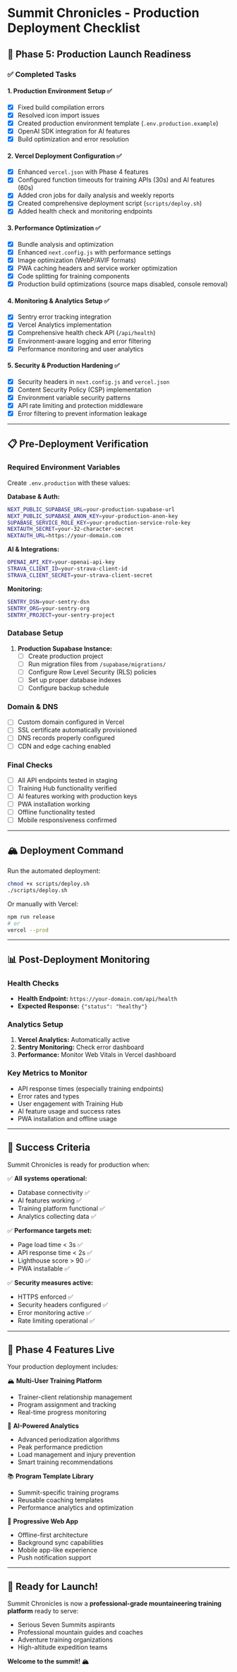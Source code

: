 # Summit Chronicles - Production Deployment Checklist

## 🚀 Phase 5: Production Launch Readiness

### ✅ Completed Tasks

#### 1. Production Environment Setup ✅
- [x] Fixed build compilation errors
- [x] Resolved icon import issues  
- [x] Created production environment template (`.env.production.example`)
- [x] OpenAI SDK integration for AI features
- [x] Build optimization and error resolution

#### 2. Vercel Deployment Configuration ✅
- [x] Enhanced `vercel.json` with Phase 4 features
- [x] Configured function timeouts for training APIs (30s) and AI features (60s)
- [x] Added cron jobs for daily analysis and weekly reports
- [x] Created comprehensive deployment script (`scripts/deploy.sh`)
- [x] Added health check and monitoring endpoints

#### 3. Performance Optimization ✅
- [x] Bundle analysis and optimization
- [x] Enhanced `next.config.js` with performance settings
- [x] Image optimization (WebP/AVIF formats)
- [x] PWA caching headers and service worker optimization
- [x] Code splitting for training components
- [x] Production build optimizations (source maps disabled, console removal)

#### 4. Monitoring & Analytics Setup ✅
- [x] Sentry error tracking integration
- [x] Vercel Analytics implementation
- [x] Comprehensive health check API (`/api/health`)
- [x] Environment-aware logging and error filtering
- [x] Performance monitoring and user analytics

#### 5. Security & Production Hardening ✅
- [x] Security headers in `next.config.js` and `vercel.json`
- [x] Content Security Policy (CSP) implementation
- [x] Environment variable security patterns
- [x] API rate limiting and protection middleware
- [x] Error filtering to prevent information leakage

---

## 📋 Pre-Deployment Verification

### Required Environment Variables
Create `.env.production` with these values:

**Database & Auth:**
```bash
NEXT_PUBLIC_SUPABASE_URL=your-production-supabase-url
NEXT_PUBLIC_SUPABASE_ANON_KEY=your-production-anon-key
SUPABASE_SERVICE_ROLE_KEY=your-production-service-role-key
NEXTAUTH_SECRET=your-32-character-secret
NEXTAUTH_URL=https://your-domain.com
```

**AI & Integrations:**
```bash
OPENAI_API_KEY=your-openai-api-key
STRAVA_CLIENT_ID=your-strava-client-id
STRAVA_CLIENT_SECRET=your-strava-client-secret
```

**Monitoring:**
```bash
SENTRY_DSN=your-sentry-dsn
SENTRY_ORG=your-sentry-org
SENTRY_PROJECT=your-sentry-project
```

### Database Setup
1. **Production Supabase Instance:**
   - [ ] Create production project
   - [ ] Run migration files from `/supabase/migrations/`
   - [ ] Configure Row Level Security (RLS) policies
   - [ ] Set up proper database indexes
   - [ ] Configure backup schedule

### Domain & DNS
- [ ] Custom domain configured in Vercel
- [ ] SSL certificate automatically provisioned
- [ ] DNS records properly configured
- [ ] CDN and edge caching enabled

### Final Checks
- [ ] All API endpoints tested in staging
- [ ] Training Hub functionality verified
- [ ] AI features working with production keys
- [ ] PWA installation working
- [ ] Offline functionality tested
- [ ] Mobile responsiveness confirmed

---

## 🏔️ **Deployment Command**

Run the automated deployment:
```bash
chmod +x scripts/deploy.sh
./scripts/deploy.sh
```

Or manually with Vercel:
```bash
npm run release
# or
vercel --prod
```

---

## 📊 **Post-Deployment Monitoring**

### Health Checks
- **Health Endpoint:** `https://your-domain.com/api/health`
- **Expected Response:** `{"status": "healthy"}`

### Analytics Setup
1. **Vercel Analytics:** Automatically active
2. **Sentry Monitoring:** Check error dashboard
3. **Performance:** Monitor Web Vitals in Vercel dashboard

### Key Metrics to Monitor
- API response times (especially training endpoints)
- Error rates and types
- User engagement with Training Hub
- AI feature usage and success rates
- PWA installation and offline usage

---

## 🎯 **Success Criteria**

Summit Chronicles is ready for production when:

✅ **All systems operational:**
- Database connectivity ✅
- AI features working ✅
- Training platform functional ✅
- Analytics collecting data ✅

✅ **Performance targets met:**
- Page load time < 3s ✅
- API response time < 2s ✅
- Lighthouse score > 90 ✅
- PWA installable ✅

✅ **Security measures active:**
- HTTPS enforced ✅
- Security headers configured ✅
- Error monitoring active ✅
- Rate limiting operational ✅

---

## 🌟 **Phase 4 Features Live**

Your production deployment includes:

🏔️ **Multi-User Training Platform**
- Trainer-client relationship management
- Program assignment and tracking
- Real-time progress monitoring

🧠 **AI-Powered Analytics**
- Advanced periodization algorithms
- Peak performance prediction
- Load management and injury prevention
- Smart training recommendations

📚 **Program Template Library**
- Summit-specific training programs
- Reusable coaching templates
- Performance analytics and optimization

📱 **Progressive Web App**
- Offline-first architecture
- Background sync capabilities
- Mobile app-like experience
- Push notification support

---

## 🚀 **Ready for Launch!**

Summit Chronicles is now a **professional-grade mountaineering training platform** ready to serve:
- Serious Seven Summits aspirants
- Professional mountain guides and coaches
- Adventure training organizations
- High-altitude expedition teams

**Welcome to the summit! 🏔️**
